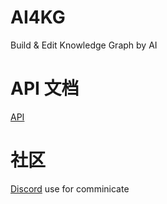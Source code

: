 # AI4KG
Build &amp; Edit Knowledge Graph by AI

# API 文档
[API](/api/API.md)

# 社区
[Discord](https://discord.gg/TAxPTxXF) use for comminicate
